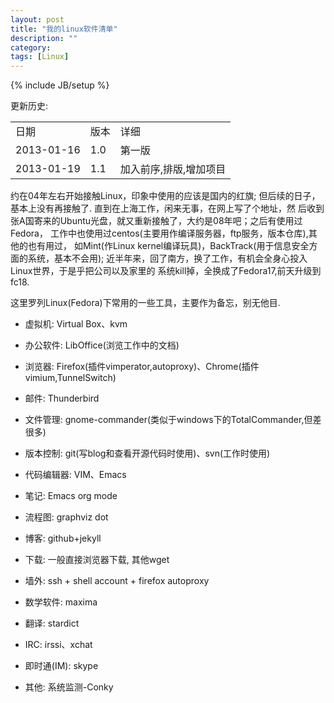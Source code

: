 ```yaml
---
layout: post
title: "我的linux软件清单"
description: ""
category: 
tags: [Linux]
---
```

{% include JB/setup %}

更新历史:
<table class="table">
   <tr>
      <td>日期</td>
      <td>版本</td>
      <td>详细</td>
   </tr>
   <tr>
      <td>2013-01-16</td>
      <td>1.0</td>
      <td>第一版</td>
   </tr>
   <tr>
      <td>2013-01-19</td>
      <td>1.1</td>
      <td>加入前序,排版,增加项目</td>
   </tr>
</table>


约在04年左右开始接触Linux，印象中使用的应该是国内的红旗;
但后续的日子，基本上没有再接触了. 直到在上海工作，闲来无事，在网上写了个地址，然
后收到张A国寄来的Ubuntu光盘，就又重新接触了，大约是08年吧；之后有使用过Fedora，
工作中也使用过centos(主要用作编译服务器，ftp服务，版本仓库),其他的也有用过，
如Mint(作Linux kernel编译玩具)，BackTrack(用于信息安全方面的系统，基本不会用);
近半年来，回了南方，换了工作，有机会全身心投入Linux世界，于是乎把公司以及家里的
系统kill掉，全换成了Fedora17,前天升级到fc18.

这里罗列Linux(Fedora)下常用的一些工具，主要作为备忘，别无他目.

* 虚拟机: Virtual Box、kvm

* 办公软件: LibOffice(浏览工作中的文档)

* 浏览器: Firefox(插件vimperator,autoproxy)、Chrome(插件vimium,TunnelSwitch)

* 邮件: Thunderbird

* 文件管理: gnome-commander(类似于windows下的TotalCommander,但差很多)

* 版本控制: git(写blog和查看开源代码时使用)、svn(工作时使用)

* 代码编辑器: VIM、Emacs

* 笔记: Emacs org mode

* 流程图: graphviz dot

* 博客: github+jekyll

* 下载: 一般直接浏览器下载, 其他wget

* 墙外: ssh + shell account + firefox autoproxy

* 数学软件: maxima

* 翻译: stardict

* IRC: irssi、xchat

* 即时通(IM): skype

* 其他:  系统监测-Conky

